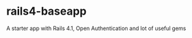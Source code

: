 rails4-baseapp
==============

A starter app with Rails 4.1, Open Authentication and lot of useful gems
